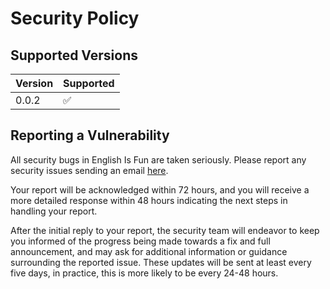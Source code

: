 # Security Policy

## Supported Versions

| Version | Supported          |
| ------- | ------------------ |
| 0.0.2   | :white_check_mark: |

## Reporting a Vulnerability

All security bugs in English Is Fun are taken seriously. Please report any security issues sending an email [here](mailto://josem.payacastillo@gmail.com?subject=Security%20Vulnerability%20-%20English%20Is%20Fun).

Your report will be acknowledged within 72 hours, and you will receive a more detailed response within 48 hours indicating the next steps in handling your report.

After the initial reply to your report, the security team will endeavor to keep you informed of the progress being made towards a fix and full announcement, and may ask for additional information or guidance surrounding the reported issue. These updates will be sent at least every five days, in practice, this is more likely to be every 24-48 hours.
